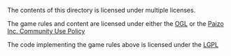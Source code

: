 The contents of this directory is licensed under multiple licenses.

The game rules and content are licensed under either the [OGL](LICENSE.OGL.txt) or the [Paizo Inc. Community Use Policy](LICENSE.PAIZO.txt)

The code implementing the game rules above is licensed under the [LGPL](LICENSE.LGPL.txt)
